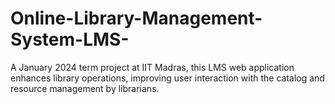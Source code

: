 # Online-Library-Management-System-LMS-
 A January 2024 term project at IIT Madras, this LMS web application enhances library operations, improving user interaction with the catalog and resource management by librarians.
